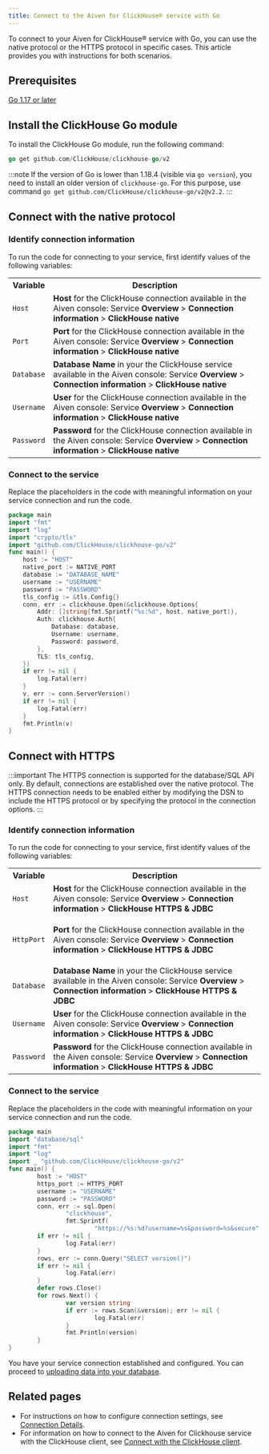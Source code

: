 ```yaml
---
title: Connect to the Aiven for ClickHouse® service with Go
---
```


To connect to your Aiven for ClickHouse® service with Go, you can use
the native protocol or the HTTPS protocol in specific cases. This
article provides you with instructions for both scenarios.

## Prerequisites

[Go 1.17 or later](https://go.dev/dl/)

## Install the ClickHouse Go module

To install the ClickHouse Go module, run the following command:

```go
go get github.com/ClickHouse/clickhouse-go/v2
```

:::note
If the version of Go is lower than 1.18.4 (visible via `go version`),
you need to install an older version of `clickhouse-go`. For this
purpose, use command
`go get github.com/ClickHouse/clickhouse-go/v2@v2.2`.
:::

## Connect with the native protocol

### Identify connection information

To run the code for connecting to your service, first identify values of
the following variables:

 <table>
  <tr>
    <th>Variable</th>
    <th>Description</th>
  </tr>
  <tr>
    <td><code>Host</code></td>
    <td><strong>Host</strong> for the ClickHouse connection available in the Aiven console: Service <strong>Overview</strong> &gt; <strong>Connection information</strong> &gt; <strong>ClickHouse native</strong></td>
  </tr>
  <tr>
    <td><code>Port</code></td>
    <td><strong>Port</strong> for the ClickHouse connection available in the Aiven console: Service <strong>Overview</strong> &gt; <strong>Connection information</strong> &gt; <strong>ClickHouse native</strong></td>
  </tr>
  <tr>
    <td><code>Database</code></td>
    <td><strong>Database Name</strong> in your the ClickHouse service available in the Aiven console: Service <strong>Overview</strong> &gt; <strong>Connection information</strong> &gt; <strong>ClickHouse native</strong></td>
  </tr>
  <tr>
    <td><code>Username</code></td>
    <td><strong>User</strong> for the ClickHouse connection available in the Aiven console: Service <strong>Overview</strong> &gt; <strong>Connection information</strong> &gt; <strong>ClickHouse native</strong></td>
  </tr>
  <tr>
    <td><code>Password</code></td>
    <td><strong>Password</strong> for the ClickHouse connection available in the Aiven console: Service <strong>Overview</strong> &gt; <strong>Connection information</strong> &gt; <strong>ClickHouse native</strong></td>
  </tr>
</table>


### Connect to the service

Replace the placeholders in the code with meaningful information on your
service connection and run the code.

```go
package main
import "fmt"
import "log"
import "crypto/tls"
import "github.com/ClickHouse/clickhouse-go/v2"
func main() {
    host := "HOST"
    native_port := NATIVE_PORT
    database := "DATABASE_NAME"
    username := "USERNAME"
    password := "PASSWORD"
    tls_config := &tls.Config{}
    conn, err := clickhouse.Open(&clickhouse.Options{
        Addr: []string{fmt.Sprintf("%s:%d", host, native_port)},
        Auth: clickhouse.Auth{
            Database: database,
            Username: username,
            Password: password,
        },
        TLS: tls_config,
    })
    if err != nil {
        log.Fatal(err)
    }
    v, err := conn.ServerVersion()
    if err != nil {
        log.Fatal(err)
    }
    fmt.Println(v)
}
```

## Connect with HTTPS

:::important
The HTTPS connection is supported for the database/SQL API only. By
default, connections are established over the native protocol. The HTTPS
connection needs to be enabled either by modifying the DSN to include
the HTTPS protocol or by specifying the protocol in the connection
options.
:::

### Identify connection information

To run the code for connecting to your service, first identify values of
the following variables:

<table>
  <tr>
    <th>Variable</th>
    <th>Description</th>
  </tr>
  <tr>
    <td><code>Host</code></td>
    <td>
      <strong>Host</strong> for the ClickHouse connection available in the Aiven console: Service <strong>Overview</strong> &gt; <strong>Connection information</strong> &gt; <strong>ClickHouse HTTPS &amp; JDBC</strong>
    </td>
  </tr>
  <tr>
    <td><code>HttpPort</code></td>
    <td><p><strong>Port</strong> for the ClickHouse connection available in the Aiven console: Service <strong>Overview</strong> &gt; <strong>Connection information</strong> &gt; <strong>ClickHouse HTTPS &amp; JDBC</strong></p></td>
  </tr>
  <tr>
    <td><code>Database</code></td>
    <td><strong>Database Name</strong> in your the ClickHouse service available in the Aiven console: Service <strong>Overview</strong> &gt; <strong>Connection information</strong> &gt; <strong>ClickHouse HTTPS &amp; JDBC</strong></td>
  </tr>
  <tr>
    <td><code>Username</code></td>
    <td><strong>User</strong> for the ClickHouse connection available in the Aiven console: Service <strong>Overview</strong> &gt; <strong>Connection information</strong> &gt; <strong>ClickHouse HTTPS &amp; JDBC</strong></td>
  </tr>
  <tr>
    <td><code>Password</code></td>
    <td><strong>Password</strong> for the ClickHouse connection available in the Aiven console: Service <strong>Overview</strong> &gt; <strong>Connection information</strong> &gt; <strong>ClickHouse HTTPS &amp; JDBC</strong></td>
  </tr>
</table>



### Connect to the service

Replace the placeholders in the code with meaningful information on your
service connection and run the code.

```go
package main
import "database/sql"
import "fmt"
import "log"
import _ "github.com/ClickHouse/clickhouse-go/v2"
func main() {
        host := "HOST"
        https_port := HTTPS_PORT
        username := "USERNAME"
        password := "PASSWORD"
        conn, err := sql.Open(
                "clickhouse",
                fmt.Sprintf(
                        "https://%s:%d?username=%s&password=%s&secure", host, https_port, username, password))
        if err != nil {
                log.Fatal(err)
        }
        rows, err := conn.Query("SELECT version()")
        if err != nil {
                log.Fatal(err)
        }
        defer rows.Close()
        for rows.Next() {
                var version string
                if err := rows.Scan(&version); err != nil {
                        log.Fatal(err)
                }
                fmt.Println(version)
        }
}
```

You have your service connection established and
configured. You can proceed to
[uploading data into your database](load-dataset).

## Related pages

-   For instructions on how to configure connection settings, see
    [Connection
    Details](https://clickhouse.com/docs/en/integrations/go#connection-details).
-   For information on how to connect to the Aiven for Clickhouse
    service with the ClickHouse client, see
    [Connect with the ClickHouse client](/docs/products/clickhouse/howto/connect-with-clickhouse-cli).
